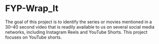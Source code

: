 # FYP-Wrap_It
The goal of this project is to identify the series or movies mentioned in a 30–40 second video that is readily available to us on several social media networks, including Instagram Reels and YouTube Shorts. This project focuses on YouTube shorts.
